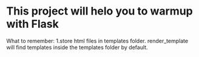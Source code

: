 # This project will helo you to warmup with Flask
What to remember:
1.store html files in templates folder. render_template will find templates inside the templates folder by default.
